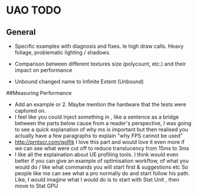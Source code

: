 
# UAO TODO

## General

* Specific examples with diagnosis and fixes. Ie high draw calls. Heavy foliage, problematic lighting / shadows.
* Comparison between different textures size (polycount, etc.) and their impact on performance

* Unbound changed name to Infinite Extent (Unbound)

##Measuring Performance

* Add an example or 2. Maybe mention the hardware that the tests were captured on.
* I feel like you could inject something in , like a sentence as a bridge between the parts below cause from a reader's perspective, I was going to see a quick explanation of why ms is important but then realised you actually have a few paragraphs to explain "why FPS cannot be used" 
* http://prntscr.com/golfik I love this part and would love it even more if we can see what were cut off to reduce translucency from 15ms to 3ms 
* I like all the explaination about UE profiling tools. I think would even better if you can give an example of optimisation workflow, of what you would do / like what commands you will start first & suggestions etc So people like me can see what a pro normally do and start follow his path. Like, I would imagine what I would do is to start with Stat Unit , then move to Stat GPU